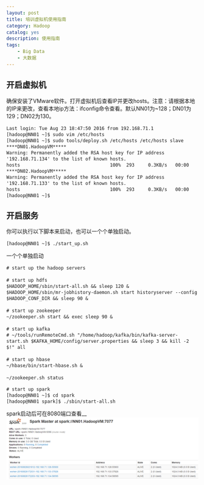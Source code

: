 ```yaml
---
layout: post
title: 培训虚拟机使用指南
category: Hadoop
catalog: yes
description: 使用指南
tags:
    - Big Data
    - 大数据
---
```

##   开启虚拟机

确保安装了VMware软件。打开虚拟机后查看IP并更改hosts。注意：请根据本地的IP来更改，查看本地ip方法：ifconfig命令查看。默认NN01为~128；DN01为129；DN02为130。

~~~
Last login: Tue Aug 23 18:47:50 2016 from 192.168.71.1
[hadoop@NN01 ~]$ sudo vim /etc/hosts
[hadoop@NN01 ~]$ sudo tools/deploy.sh /etc/hosts /etc/hosts slave
****DN01.HadoopVM*****
Warning: Permanently added the RSA host key for IP address '192.168.71.134' to the list of known hosts.
hosts                                 100%  293     0.3KB/s   00:00
****DN02.HadoopVM*****
Warning: Permanently added the RSA host key for IP address '192.168.71.133' to the list of known hosts.
hosts                                 100%  293     0.3KB/s   00:00
[hadoop@NN01 ~]$
~~~

## 开启服务

你可以执行以下脚本来启动，也可以一个个单独启动。

~~~
[hadoop@NN01 ~]$ ./start_up.sh
~~~

一个个单独启动

~~~
# start up the hadoop servers

# start up hdfs
$HADOOP_HOME/sbin/start-all.sh && sleep 120 &
$HADOOP_HOME/sbin/mr-jobhistory-daemon.sh start historyserver --config $HADOOP_CONF_DIR && sleep 90 &

# start up zookeeper
~/zookeeper.sh start && exec sleep 90 &

# start up kafka
# ~/tools/runRemoteCmd.sh "/home/hadoop/kafka/bin/kafka-server-start.sh $KAFKA_HOME/config/server.properties && sleep 3 && kill -2 $!" all

# start up hbase
~/hbase/bin/start-hbase.sh &

~/zookeeper.sh status
~~~

~~~
# start up spark
[hadoop@NN01 ~]$ cd spark
[hadoop@NN01 spark]$ ./sbin/start-all.sh
~~~

spark启动后可在8080端口查看__![](/images/hadoop/spark_ui.png)


